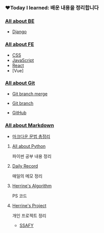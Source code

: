 ### ❤️Today I learned: 배운 내용을 정리합니다



### [All about BE](https://github.com/HerrineKim/TIL/tree/master/All%20about%20BE/All%20about%20Django)

- [Django](https://github.com/HerrineKim/TIL/tree/master/Django)

### [All about FE](https://github.com/HerrineKim/TIL/tree/master/All%20about%20FE)

- [CSS](https://github.com/HerrineKim/TIL/tree/master/All%20about%20FE/CSS)
- [JavaScript](https://github.com/HerrineKim/TIL/tree/master/All%20about%20FE/Javascript)
- [React](https://github.com/HerrineKim/TIL/tree/master/All%20about%20FE/React/%5B%EC%9D%B8%ED%94%84%EB%9F%B0%5D%EC%B2%98%EC%9D%8C%EB%A7%8C%EB%82%98%EB%8A%94%EB%A6%AC%EC%95%A1%ED%8A%B8)
- [Vue]

### [All about Git](https://github.com/HerrineKim/TIL/tree/master/All%20about%20Git/git%20and%20github(%EC%A2%85%ED%95%A9))

- [Git branch merge](https://github.com/HerrineKim/TIL/blob/master/All%20about%20Git/Git%20branch%20merge.md)
- [Git branch](https://github.com/HerrineKim/TIL/blob/master/All%20about%20Git/Git%20branch.md)

- [GitHub](https://github.com/HerrineKim/TIL/blob/master/All%20about%20Git/GitHub.md)



### [All about Markdown](https://github.com/HerrineKim/TIL/tree/master/All%20about%20Markdown)

- [마크다운 문법 총정리](https://github.com/HerrineKim/TIL/blob/master/All%20about%20Markdown/Markdown%20%EB%AC%B8%EB%B2%95%20%EC%B4%9D%EC%A0%95%EB%A6%AC.md)



1. [All about Python](https://github.com/HerrineKim/TIL/tree/master/All%20about%20Python/02_python)

   파이썬 공부 내용 정리

2. [Daily Record](https://github.com/HerrineKim/TIL/tree/master/Daily%20Record)

   매일의 메모 정리

3. [Herrine's Algorithm](https://github.com/HerrineKim/TIL/tree/master/Herrine's%20Algorithm)

   PS 코드

4. [Herrine's Project](https://github.com/HerrineKim/TIL/tree/master/Herrine's%20Project/S.F)

   개인 프로젝트 정리

   - [SSAFY](https://github.com/HerrineKim/TIL/tree/master/Herrine's%20Project/SSAFY)
